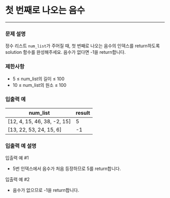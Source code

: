 # 첫 번째로 나오는 음수
***

### 문제 설명
정수 리스트 `num_list`가 주어질 때, 첫 번째로 나오는 음수의 인덱스를 return하도록 solution 함수를 완성해주세요. 음수가 없다면 -1을 return합니다.
### 제한사항
- 5 ≤ num_list의 길이 ≤ 100
- 10 ≤ num_list의 원소 ≤ 100
### 입출력 예
num_list| result
|--|--|
[12, 4, 15, 46, 38, -2, 15]	|5
[13, 22, 53, 24, 15, 6]	|-1
### 입출력 예 설명
입출력 예 #1
- 5번 인덱스에서 음수가 처음 등장하므로 5를 return합니다.

입출력 예 #2
- 음수가 없으므로 -1을 return합니다.

